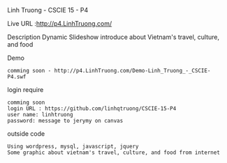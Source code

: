 Linh Truong - CSCIE 15 - P4  

Live URL :http://p4.LinhTruong.com/

Description
        Dynamic Slideshow introduce about Vietnam's travel, culture, and food

Demo

    comming soon - http://p4.LinhTruong.com/Demo-Linh_Truong_-_CSCIE-P4.swf

login require

    comming soon
    login URL : https://github.com/linhqtruong/CSCIE-15-P4
    user name: linhtruong
    password: message to jerymy on canvas

outside code

    Using wordpress, mysql, javascript, jquery
    Some graphic about vietnam's travel, culture, and food from internet
        
    
